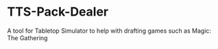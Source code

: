 # TTS-Pack-Dealer
A tool for Tabletop Simulator to help with drafting games such as Magic: The Gathering

